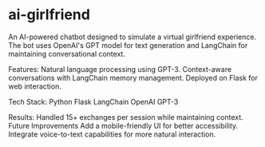 # ai-girlfriend
An AI-powered chatbot designed to simulate a virtual girlfriend experience. The bot uses OpenAI's GPT model for text generation and LangChain for maintaining conversational context.

Features:
Natural language processing using GPT-3.
Context-aware conversations with LangChain memory management.
Deployed on Flask for web interaction.

Tech Stack:
Python
Flask
LangChain
OpenAI GPT-3

Results:
Handled 15+ exchanges per session while maintaining context.
Future Improvements
Add a mobile-friendly UI for better accessibility.
Integrate voice-to-text capabilities for more natural interaction.
